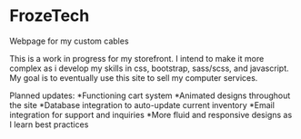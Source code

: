 # FrozeTech
Webpage for my custom cables

This is a work in progress for my storefront. I intend to make it more complex as i develop my skills in css, bootstrap, sass/scss, and javascript. My goal is to eventually use this site to sell my computer services. 

Planned updates:
  *Functioning cart system
  *Animated designs throughout the site
  *Database integration to auto-update current inventory
  *Email integration for support and inquiries
  *More fluid and responsive designs as I learn best practices
